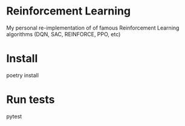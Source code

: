 # Reinforcement Learning

My personal re-implementation of of famous Reinforcement Learning algorithms (DQN, SAC, REINFORCE, PPO, etc)

# Install

poetry install

# Run tests

pytest
